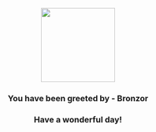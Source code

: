 <p align="center">
    <img src="https://raw.githubusercontent.com/PokeAPI/sprites/master/sprites/pokemon/436.png" width="150" height="150">
</p>
<h3 align="center">You have been greeted by - <b>Bronzor</b></h3>
<h3 align="center">Have a wonderful day!</h3>
